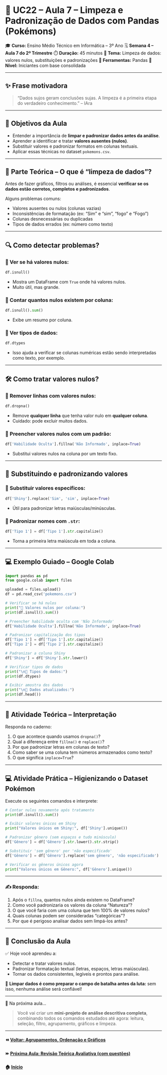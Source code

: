 # 📘 UC22 – Aula 7 – Limpeza e Padronização de Dados com Pandas (Pokémons)

🎓 **Curso:** Ensino Médio Técnico em Informática – 3º Ano
 🗓️ **Semana 4 – Aula 7 do 2º Trimestre**
 ⏱️ **Duração:** 45 minutos
 📍 **Tema:** Limpeza de dados: valores nulos, substituições e padronizações
 🧹 **Ferramentas:** Pandas
 🐍 **Nível:** Iniciantes com base consolidada

------

## ✨ Frase motivadora

> “Dados sujos geram conclusões sujas. A limpeza é a primeira etapa do verdadeiro conhecimento.” – IAra

------

## 🎯 Objetivos da Aula

- Entender a importância de **limpar e padronizar dados antes da análise**.
- Aprender a identificar e tratar **valores ausentes (nulos)**.
- Substituir valores e padronizar formatos em colunas textuais.
- Aplicar essas técnicas no dataset `pokemons.csv`.

------

## 🧠 Parte Teórica – O que é “limpeza de dados”?

Antes de fazer gráficos, filtros ou análises, é essencial **verificar se os dados estão corretos, completos e padronizados**.

Alguns problemas comuns:

- Valores ausentes ou nulos (colunas vazias)
- Inconsistências de formatação (ex: “Sim” e “sim”, “fogo” e “Fogo”)
- Colunas desnecessárias ou duplicadas
- Tipos de dados errados (ex: número como texto)

------

## 🔍 Como detectar problemas?

### 📌 Ver se há valores nulos:

```python
df.isnull()
```

- Mostra um DataFrame com `True` onde há valores nulos.
- Muito útil, mas grande.

### 📌 Contar quantos nulos existem por coluna:

```python
df.isnull().sum()
```

- Exibe um resumo por coluna.

### 📌 Ver tipos de dados:

```python
df.dtypes
```

- Isso ajuda a verificar se colunas numéricas estão sendo interpretadas como texto, por exemplo.

------

## 🛠️ Como tratar valores nulos?

### 📌 Remover linhas com valores nulos:

```python
df.dropna()
```

- Remove **qualquer linha** que tenha valor nulo em **qualquer coluna**.
- Cuidado: pode excluir muitos dados.

### 📌 Preencher valores nulos com um padrão:

```python
df['Habilidade Oculta'].fillna('Não Informado', inplace=True)
```

- Substitui valores nulos na coluna por um texto fixo.

------

## 🔁 Substituindo e padronizando valores

### 📌 Substituir valores específicos:

```python
df['Shiny'].replace('Sim', 'sim', inplace=True)
```

- Útil para padronizar letras maiúsculas/minúsculas.

### 📌 Padronizar nomes com `.str`:

```python
df['Tipo 1'] = df['Tipo 1'].str.capitalize()
```

- Torna a primeira letra maiúscula em toda a coluna.

------

## 💻 Exemplo Guiado – Google Colab

```python
import pandas as pd
from google.colab import files

uploaded = files.upload()
df = pd.read_csv('pokemons.csv')

# Verificar se há nulos
print("🔎 Valores nulos por coluna:")
print(df.isnull().sum())

# Preencher habilidade oculta com 'Não Informado'
df['Habilidade Oculta'].fillna('Não Informado', inplace=True)

# Padronizar capitalização dos tipos
df['Tipo 1'] = df['Tipo 1'].str.capitalize()
df['Tipo 2'] = df['Tipo 2'].str.capitalize()

# Padronizar a coluna Shiny
df['Shiny'] = df['Shiny'].str.lower()

# Verificar tipos de dados
print("\n🧪 Tipos de dados:")
print(df.dtypes)

# Exibir amostra dos dados
print("\n🧾 Dados atualizados:")
print(df.head())
```

------

## 💬 Atividade Teórica – Interpretação

Responda no caderno:

1. O que acontece quando usamos `dropna()`?
2. Qual a diferença entre `fillna()` e `replace()`?
3. Por que padronizar letras em colunas de texto?
4. Como saber se uma coluna tem números armazenados como texto?
5. O que significa `inplace=True`?

------

## 💻 Atividade Prática – Higienizando o Dataset Pokémon

Execute os seguintes comandos e interprete:

```python
# Contar nulos novamente após tratamento
print(df.isnull().sum())

# Exibir valores únicos em Shiny
print("Valores únicos em Shiny:", df['Shiny'].unique())

# Padronizar gênero (sem espaços e tudo minúsculo)
df['Gênero'] = df['Gênero'].str.lower().str.strip()

# Substituir 'sem gênero' por 'não especificado'
df['Gênero'] = df['Gênero'].replace('sem gênero', 'não especificado')

# Verificar os gêneros únicos agora
print("Valores únicos em Gênero:", df['Gênero'].unique())
```

------

### ✍️ Responda:

1. Após o `fillna`, quantos nulos ainda existem no DataFrame?
2. Como você padronizaria os valores da coluna “Natureza”?
3. O que você faria com uma coluna que tem 100% de valores nulos?
4. Quais colunas podem ser consideradas “categóricas”?
5. Por que é perigoso analisar dados sem limpá-los antes?

------

## 📎 Conclusão da Aula

✅ Hoje você aprendeu a:

- Detectar e tratar valores nulos.
- Padronizar formatação textual (letras, espaços, letras maiúsculas).
- Tornar os dados consistentes, legíveis e prontos para análise.

📢 **Limpar dados é como preparar o campo de batalha antes da luta:** sem isso, nenhuma análise será confiável!

------

🔮 Na próxima aula...

> Você vai criar um **mini-projeto de análise descritiva completa**, combinando todos os comandos estudados até agora: leitura, seleção, filtro, agrupamento, gráficos e limpeza.

---

#### ⏪ [Voltar: Agrupamentos, Ordenação e Gráficos](aula06.md)  
#### ⏩ [Próxima Aula: Revisão Teórica Avaliativa (com questões)](aula08.md)
#### 🏠 [Início](../README.md)
